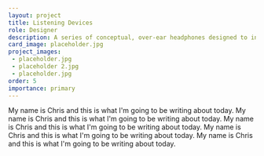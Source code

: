 ```yaml
---
layout: project
title: Listening Devices
role: Designer
description: A series of conceptual, over-ear headphones designed to influence the behavior of the wearer.
card_image: placeholder.jpg
project_images: 
 - placeholder.jpg
 - placeholder 2.jpg
 - placeholder.jpg
order: 5
importance: primary
---
```



My name is Chris and this is what I'm going to be writing about today. My name is Chris and this is what I'm going to be writing about today. My name is Chris and this is what I'm going to be writing about today. My name is Chris and this is what I'm going to be writing about today. My name is Chris and this is what I'm going to be writing about today.

